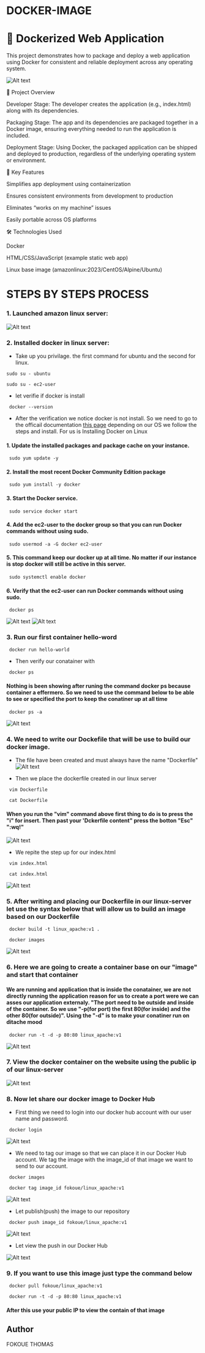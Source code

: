 # DOCKER-IMAGE

# 🐳 Dockerized Web Application 
This project demonstrates how to package and deploy a web application using Docker for consistent and reliable deployment across any operating system.

![Alt text](images/docker-architecture.png)

🚀 Project Overview

Developer Stage:
The developer creates the application (e.g., index.html) along with its dependencies.

Packaging Stage:
The app and its dependencies are packaged together in a Docker image, ensuring everything needed to run the application is included.

Deployment Stage:
Using Docker, the packaged application can be shipped and deployed to production, regardless of the underlying operating system or environment.

🧩 Key Features

Simplifies app deployment using containerization

Ensures consistent environments from development to production

Eliminates “works on my machine” issues

Easily portable across OS platforms

🛠️ Technologies Used

Docker

HTML/CSS/JavaScript (example static web app)

Linux base image (amazonlinux:2023/CentOS/Alpine/Ubuntu)

# STEPS BY STEPS PROCESS 

### 1. Launched amazon linux server:
![Alt text](images/docker-ec2-instance.png)


### 2. Installed docker in linux server:
- Take up you privilage. the first command for ubuntu and the second for linux. 
```
sudo su - ubuntu
```
```
sudo su - ec2-user
```
- let verifie if docker is install 
```
 docker --version
```
- After the verification we notice docker is not install. So we need to go to the officail documentation [this page](https://docs.aws.amazon.com/serverless-application-model/latest/developerguide/install-docker.html) depending on our OS we follow the steps and install. For us is Installing Docker on Linux 
#### 1. Update the installed packages and package cache on your instance.
```
 sudo yum update -y
```
#### 2. Install the most recent Docker Community Edition package
```
 sudo yum install -y docker
```
#### 3. Start the Docker service.
```
 sudo service docker start
```
#### 4. Add the ec2-user to the docker group so that you can run Docker commands without using sudo.
```
 sudo usermod -a -G docker ec2-user
```
#### 5. This command keep our docker up at all time. No matter if our instance is stop docker will still be active in this server. 
```
 sudo systemctl enable docker
```
#### 6. Verify that the ec2-user can run Docker commands without using sudo.

```
 docker ps
```

![Alt text](images/docker-install-1.png)
![Alt text](images/docker-install-2.png)


### 3. Run our first container hello-word
```
 docker run hello-world

```
- Then verify our conatainer with  
```
 docker ps
```
#### Nothing is been showing after runing the command docker ps because container a effermero. So we need to use the command below to be able to see or specified the port to keep the conatiner up at all time
```
 docker ps -a
```
![Alt text](images/hello-world-image.png)

### 4. We need to write our Dockefile that will be use to build our docker image. 
- The file have been created and must always have the name "Dockerfile"
![Alt text](images/Dockerfile.png)

- Then we place the dockerfile created in our linux server 
```
 vim Dockerfile
```
```
 cat Dockerfile
```
#### When you run the "vim" command above first thing to do is to press the "i" for insert. Then past your 'Dckerfile content" press the botton "Esc" ":wq!"
![Alt text](images/dockerfile-in-ec2instance.png)

- We repite the step up for our index.html 
```
 vim index.html
```
```
 cat index.html
```
![Alt text](images/html-in-ec2instance.png)

### 5. After writing and placing our Dockerfile in our linux-server let use the syntax below that will allow us to build an image based on our Dockerfile

```
 docker build -t linux_apache:v1 .
```
```
 docker images
```
![Alt text](images/docker-images.png)

### 6. Here we are going to create a container base on our "image" and start that container 
#### We are running and application that is inside the conatainer, we are not directly running the application reason for us to create a port were we can asses our application externaly. "The port need to be outside and inside of the container. So we use "-p(for port) the first 80(for inside) and the other 80(for outside)". Using the "-d" is to make your conatiner run on ditache mood 
```
 docker run -t -d -p 80:80 linux_apache:v1
```
![Alt text](images/docker-container.png)

### 7. View the docker container on the website using the public ip of our linux-server

![Alt text](images/website-view.png)

### 8. Now let share our docker image to Docker Hub 
- First thing we need to login into our docker hub account with our user name and password. 
```
 docker login
```
![Alt text](images/login-dockerHub.png)

- We need to tag our image so that we can place it in our Docker Hub account. We tag the image with the image_id of that image we want to send to our account.  
```
 docker images
```
```
 docker tag image_id fokoue/linux_apache:v1
```
![Alt text](images/tag-images.png)

- Let publish(push) the image to our repository   
```
 docker push image_id fokoue/linux_apache:v1
```
![Alt text](images/docker-push.png)

- Let view the push in our Docker Hub    

![Alt text](images/DockerHub.png)

### 9. If you want to use this image just type the command below 
```
 docker pull fokoue/linux_apache:v1
```
```
 docker run -t -d -p 80:80 linux_apache:v1
```
#### After this use your public IP to view the contain of that image

## Author
FOKOUE THOMAS